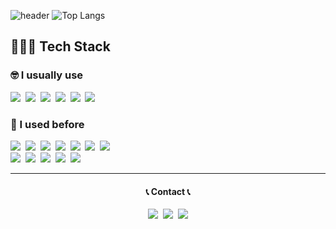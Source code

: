 ![header](https://capsule-render.vercel.app/api?type=Waving&color=auto&height=300&section=header&text=SUBEEN%20PARK&fontSize=70&animation=fadeIn)
![Top Langs](https://github-readme-stats.vercel.app/api/top-langs/?username=Paksubeen&layout=compact)

<h2>👩🏻‍💻 Tech Stack</h2>
<h3>🤓 I usually use</h3>
<p>
<img src="https://img.shields.io/badge/HTML5-E34F26?style=for-the-badge&logo=HTML5&logoColor=white"/>&nbsp
<img src="https://img.shields.io/badge/CSS3-1572B6?style=for-the-badge&logo=CSS3&logoColor=white"/>&nbsp
<img src="https://img.shields.io/badge/JavaScript-F7DF1E?style=for-the-badge&logo=JavaScript&logoColor=white"/>&nbsp
<img src="https://img.shields.io/badge/react-61DAFB?style=for-the-badge&logo=react&logoColor=black">&nbsp
<img src="https://img.shields.io/badge/Firebase-FFCA28?style=for-the-badge&logo=Firebase&logoColor=white"/>&nbsp
<img src="https://img.shields.io/badge/GitHub-181717?style=for-the-badge&logo=GitHub&logoColor=white"/>&nbsp
</p>

<h3>🤔 I used before</h3>
<p>
<img src="https://img.shields.io/badge/C-A8B9CC?style=for-the-badge&logo=C&logoColor=white"/>&nbsp
<img src="https://img.shields.io/badge/C++-00599C?style=for-the-badge&logo=C%2B%2B&logoColor=white"/>&nbsp
<img src="https://img.shields.io/badge/Java-007396?style=for-the-badge&logo=Java&logoColor=white"/>&nbsp
<img src="https://img.shields.io/badge/Python-3766AB?style=for-the-badge&logo=Python&logoColor=white"/>&nbsp
<img src="https://img.shields.io/badge/MySQL-4479A1?style=for-the-badge&logo=MySQL&logoColor=white"/>&nbsp
<img src="https://img.shields.io/badge/Node.js-339933?style=for-the-badge&logo=Node.js&logoColor=white"/>&nbsp
<img src="https://img.shields.io/badge/Spring-6DB33F?style=for-the-badge&logo=Spring&logoColor=white"/>&nbsp
<br/>
<img src="https://img.shields.io/badge/Android-3DDC84?style=for-the-badge&logo=Android&logoColor=white"/>&nbsp
<img src="https://img.shields.io/badge/Flutter-38A6F4?style=for-the-badge&logo=Flutter&logoColor=white"/>&nbsp
<img src="https://img.shields.io/badge/kotlin-6B31FE?style=for-the-badge&logo=kotlin&logoColor=white"/>&nbsp
<img src="https://img.shields.io/badge/Swift-F05138?style=for-the-badge&logo=Swift&logoColor=white"/>&nbsp
<img src="https://img.shields.io/badge/EclipseIDE-333664?style=for-the-badge&logo=EclipseIDE&logoColor=white"/>&nbsp
<p>
<hr/>

<h4 align="center">📞 Contact 📞</h4>
<p align="center">
  <a href="https://paksubeen.tistory.com/"><img src="https://img.shields.io/badge/Tech%20Blog-EB4C16?style=flat-square&logo=Tistory&logoColor=white&link=https://paksubeen.tistory.com/"/></a>&nbsp
  <a href="https://www.instagram.com/paksubeen/"><img src="https://img.shields.io/badge/Instagram-E4405F?style=flat-square&logo=Instagram&logoColor=white&link=https://www.instagram.com/paksubeen/"/></a>&nbsp
  <a href="mailto:tnqls520@gmail.com"><img src="https://img.shields.io/badge/Gmail-d14836?style=flat-square&logo=Gmail&logoColor=white&link=tnqls520@naver.gmail"/></a>
</p>
